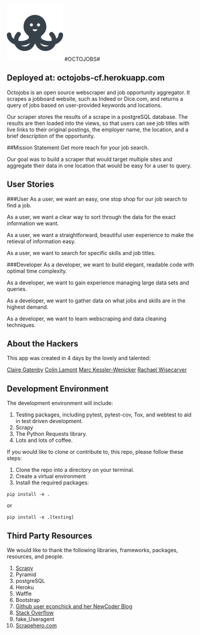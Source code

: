 ![OctoJobs](octojobs/static/images/logo.png) #OCTOJOBS#
## Deployed at: octojobs-cf.herokuapp.com

Octojobs is an open source webscraper and job opportunity aggregator. It scrapes a jobboard website, such as Indeed or Dice.com, and returns a query of jobs based on user-provided keywords and locations.

Our scraper stores the results of a scrape in a postgreSQL database. The results are then loaded into the views, so that users can see job titles with live links to their original postings, the employer name, the location, and a brief description of the opportunity.

##Mission Statement
Get more reach for your job search.

Our goal was to build a scraper that would target multiple sites and aggregate their data in one location that would be easy for a user to query.

## User Stories
###User
As a user, we want an easy, one stop shop for our job search to find a job. 

As a user, we want a clear way to sort through the data for the exact information we want.

As a user, we want a straightforward, beautiful user experience to make the retieval of information easy.

As a user, we want to search for specific skills and job titles. 

###Developer
As a developer, we want to build elegant, readable code with optimal time complexity.

As a developer, we want to gain experience managing large data sets and queries.

As a developer, we want to gather data on what jobs and skills are in the highest demand.

As a developer, we want to learn webscraping and data cleaning techniques.


## About the Hackers

This app was created in 4 days by the lovely and talented:

[Claire Gatenby](https://github.com/clair3st)
[Colin Lamont](https://github.com/chamberi)
[Marc Kessler-Wenicker](https://github.com/wenima)
[Rachael Wisecarver](https://github.com/rwisecar)


## Development Environment
The development environment will include:
1. Testing packages, including pytest, pytest-cov, Tox, and webtest to aid in test driven development.
2. Scrapy
3. The Python Requests library.
4. Lots and lots of coffee.

If you would like to clone or contribute to, this repo, please follow these steps:
1. Clone the repo into a directory on your terminal.
2. Create a virtual environment
3. Install the required packages:
```
pip install -e .
```
or
```
pip install -e .[testing]
```

## Third Party Resources
We would like to thank the following libraries, frameworks, packages, resources, and people.
1. [Scrapy](https://doc.scrapy.org/en/latest/)
2. Pyramid
3. postgreSQL
4. Heroku
5. Waffle
6. Bootstrap
7. [Github user econchick and her NewCoder Blog](http://newcoder.io/scrape/)
8. [Stack Overflow](http://stackoverflow.com/questions/6456304/scrapy-unit-testing/12751649)
9. fake_Useragent
10. [Scrapehero.com](https://www.scrapehero.com/how-to-prevent-getting-blacklisted-while-scraping/)